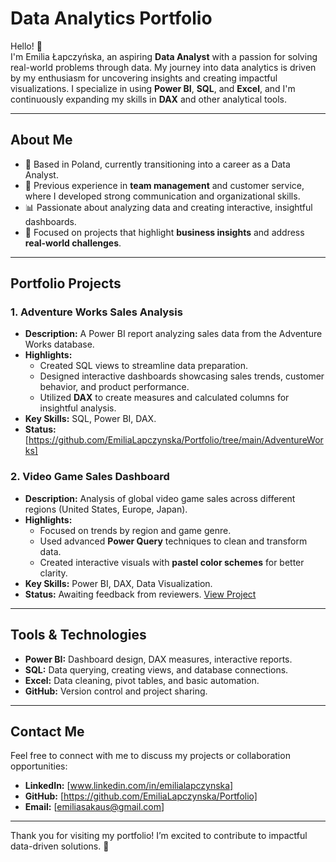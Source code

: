 # Data Analytics Portfolio

Hello! 👋  
I'm Emilia Łapczyńska, an aspiring **Data Analyst** with a passion for solving real-world problems through data. 
My journey into data analytics is driven by my enthusiasm for uncovering insights and creating impactful visualizations. 
I specialize in using **Power BI**, **SQL**, and **Excel**, and I'm continuously expanding my skills in **DAX** and other analytical tools.

---

## About Me
- 📍 Based in Poland, currently transitioning into a career as a Data Analyst.  
- 💼 Previous experience in **team management** and customer service, where I developed strong communication and organizational skills.  
- 📊 Passionate about analyzing data and creating interactive, insightful dashboards.  
- 🎯 Focused on projects that highlight **business insights** and address **real-world challenges**.

---

## Portfolio Projects

### 1. **Adventure Works Sales Analysis**
- **Description:** A Power BI report analyzing sales data from the Adventure Works database.
- **Highlights:**
  - Created SQL views to streamline data preparation.
  - Designed interactive dashboards showcasing sales trends, customer behavior, and product performance.
  - Utilized **DAX** to create measures and calculated columns for insightful analysis.
- **Key Skills:** SQL, Power BI, DAX.
- **Status:** [https://github.com/EmiliaLapczynska/Portfolio/tree/main/AdventureWorks]

### 2. **Video Game Sales Dashboard**
- **Description:** Analysis of global video game sales across different regions (United States, Europe, Japan).
- **Highlights:**
  - Focused on trends by region and game genre.
  - Used advanced **Power Query** techniques to clean and transform data.
  - Created interactive visuals with **pastel color schemes** for better clarity.
- **Key Skills:** Power BI, DAX, Data Visualization.
- **Status:** Awaiting feedback from reviewers. [View Project](#link-to-project-folder-or-screenshot)

---

## Tools & Technologies
- **Power BI:** Dashboard design, DAX measures, interactive reports.
- **SQL:** Data querying, creating views, and database connections.
- **Excel:** Data cleaning, pivot tables, and basic automation.
- **GitHub:** Version control and project sharing.

---

## Contact Me
Feel free to connect with me to discuss my projects or collaboration opportunities:
- **LinkedIn:** [www.linkedin.com/in/emilialapczynska]
- **GitHub:** [https://github.com/EmiliaLapczynska/Portfolio]
- **Email:** [emiliasakaus@gmail.com]

---

Thank you for visiting my portfolio! I’m excited to contribute to impactful data-driven solutions. 🚀
